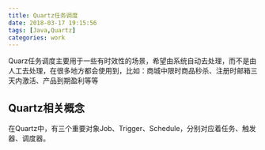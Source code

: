 ```yaml
---
title: Quartz任务调度
date: 2018-03-17 19:15:56
tags: [Java,Quartz]
categories: work
---
```


Quarz任务调度主要用于一些有时效性的场景，希望由系统自动去处理，而不是由人工去处理，在很多地方都会使用到，比如：商城中限时商品秒杀、注册时邮箱三天内激活、产品到期盈利等等

<!-- more-->

## Quartz相关概念
在Quartz中，有三个重要对象Job、Trigger、Schedule，分别对应着任务、触发器、调度器。


